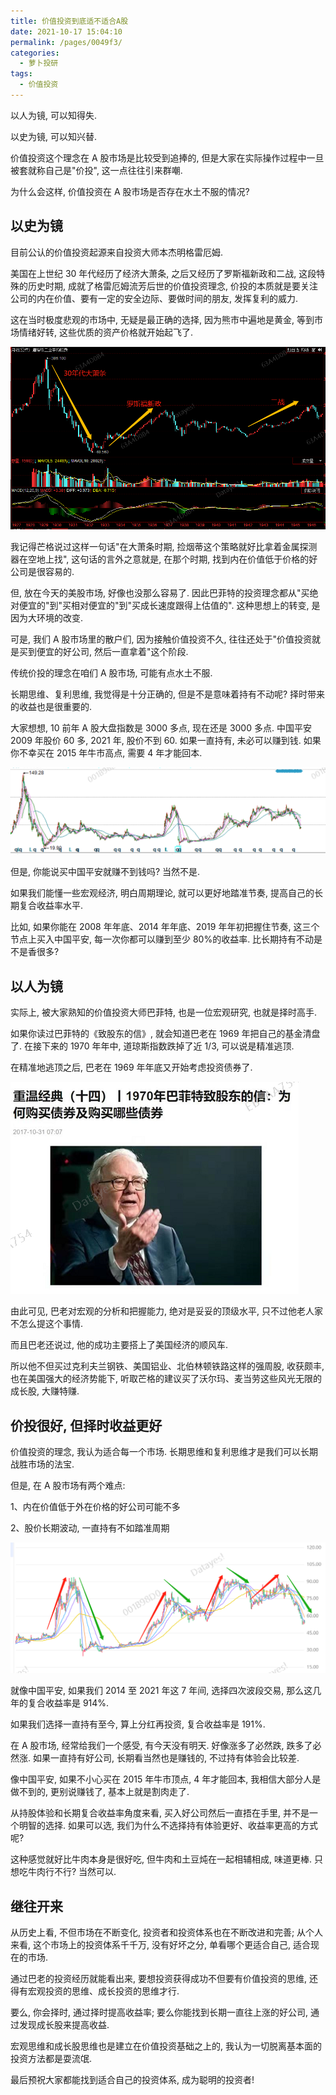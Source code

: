 ```yaml
---
title: 价值投资到底适不适合A股
date: 2021-10-17 15:04:10
permalink: /pages/0049f3/
categories:
  - 萝卜投研
tags:
  - 价值投资
---
```


以人为镜, 可以知得失.

以史为镜, 可以知兴替.

价值投资这个理念在 A 股市场是比较受到追捧的, 但是大家在实际操作过程中一旦被套就称自己是"价投", 这一点往往引来群嘲.

为什么会这样, 价值投资在 A 股市场是否存在水土不服的情况?

## 以史为镜

目前公认的价值投资起源来自投资大师本杰明格雷厄姆.

美国在上世纪 30 年代经历了经济大萧条, 之后又经历了罗斯福新政和二战, 这段特殊的历史时期, 成就了格雷厄姆流芳后世的价值投资理念, 价投的本质就是要关注公司的内在价值、要有一定的安全边际、要做时间的朋友, 发挥复利的威力.

这在当时极度悲观的市场中, 无疑是最正确的选择, 因为熊市中遍地是黄金, 等到市场情绪好转, 这些优质的资产价格就开始起飞了.

![](../.vuepress/public/img/robo/000.png)

我记得芒格说过这样一句话"在大萧条时期, 捡烟蒂这个策略就好比拿着金属探测器在空地上找", 这句话的言外之意就是, 在那个时期, 找到内在价值低于价格的好公司是很容易的.

但, 放在今天的美股市场, 好像也没那么容易了. 因此巴菲特的投资理念都从"买绝对便宜的"到"买相对便宜的"到"买成长速度跟得上估值的". 这种思想上的转变, 是因为大环境的改变.

可是, 我们 A 股市场里的散户们, 因为接触价值投资不久, 往往还处于"价值投资就是买到便宜的好公司, 然后一直拿着"这个阶段.

传统价投的理念在咱们 A 股市场, 可能有点水土不服.

长期思维、复利思维, 我觉得是十分正确的, 但是不是意味着持有不动呢? 择时带来的收益也是很重要的.

大家想想, 10 前年 A 股大盘指数是 3000 多点, 现在还是 3000 多点. 中国平安 2009 年股价 60 多, 2021 年, 股价不到 60. 如果一直持有, 未必可以赚到钱. 如果你不幸买在 2015 年牛市高点, 需要 4 年才能回本.

![](../.vuepress/public/img/robo/001.png)

但是, 你能说买中国平安就赚不到钱吗? 当然不是.

如果我们能懂一些宏观经济, 明白周期理论, 就可以更好地踏准节奏, 提高自己的长期复合收益率水平.

比如, 如果你能在 2008 年年底、2014 年年底、2019 年年初把握住节奏, 这三个节点上买入中国平安, 每一次你都可以赚到至少 80%的收益率. 比长期持有不动是不是香很多?

## 以人为镜

实际上, 被大家熟知的价值投资大师巴菲特, 也是一位宏观研究, 也就是择时高手.

如果你读过巴菲特的《致股东的信》, 就会知道巴老在 1969 年把自己的基金清盘了. 在接下来的 1970 年年中, 道琼斯指数跌掉了近 1/3, 可以说是精准逃顶.

在精准地逃顶之后, 巴老在 1969 年年底又开始考虑投资债券了.

![](../.vuepress/public/img/robo/002.png)

由此可见, 巴老对宏观的分析和把握能力, 绝对是妥妥的顶级水平, 只不过他老人家不怎么提这个事情.

而且巴老还说过, 他的成功主要搭上了美国经济的顺风车.

所以他不但买过克利夫兰钢铁、美国铝业、北伯林顿铁路这样的强周股, 收获颇丰, 也在美国强大的经济势能下, 听取芒格的建议买了沃尔玛、麦当劳这些风光无限的成长股, 大赚特赚.

## 价投很好, 但择时收益更好

价值投资的理念, 我认为适合每一个市场. 长期思维和复利思维才是我们可以长期战胜市场的法宝.

但是, 在 A 股市场有两个难点:

1、内在价值低于外在价格的好公司可能不多

2、股价长期波动, 一直持有不如踏准周期

![](../.vuepress/public/img/robo/003.png)

就像中国平安, 如果我们 2014 至 2021 年这 7 年间, 选择四次波段交易, 那么这几年的复合收益率是 914%.

如果我们选择一直持有至今, 算上分红再投资, 复合收益率是 191%.

在 A 股市场, 经常给我们一个感受, 有今天没有明天. 好像涨多了必然跌, 跌多了必然涨. 如果一直持有好公司, 长期看当然也是赚钱的, 不过持有体验会比较差.

像中国平安, 如果不小心买在 2015 年牛市顶点, 4 年才能回本, 我相信大部分人是做不到的, 更别说赚钱了, 基本上就是割肉走了.

从持股体验和长期复合收益率角度来看, 买入好公司然后一直捂在手里, 并不是一个明智的选择. 如果可以选, 我们为什么不选择持有体验更好、收益率更高的方式呢?

这种感觉就好比牛肉本身是很好吃, 但牛肉和土豆炖在一起相辅相成, 味道更棒. 只想吃牛肉行不行? 当然可以.

## 继往开来

从历史上看, 不但市场在不断变化, 投资者和投资体系也在不断改进和完善; 从个人来看, 这个市场上的投资体系千千万, 没有好坏之分, 单看哪个更适合自己, 适合现在的市场.

通过巴老的投资经历就能看出来, 要想投资获得成功不但要有价值投资的思维, 还得有宏观投资的思维、成长投资的思维才行.

要么, 你会择时, 通过择时提高收益率; 要么你能找到长期一直往上涨的好公司, 通过发现成长股来提高收益.

宏观思维和成长股思维也是建立在价值投资基础之上的, 我认为一切脱离基本面的投资方法都是耍流氓.

最后预祝大家都能找到适合自己的投资体系, 成为聪明的投资者!
